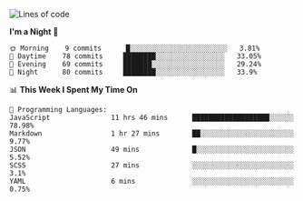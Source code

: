 <!--START_SECTION:waka-->
![Lines of code](https://img.shields.io/badge/From%20Hello%20World%20I%27ve%20Written-457592%20lines%20of%20code-blue)

**I'm a Night 🦉** 

```text
🌞 Morning    9 commits      █░░░░░░░░░░░░░░░░░░░░░░░░   3.81% 
🌆 Daytime    78 commits     ████████░░░░░░░░░░░░░░░░░   33.05% 
🌃 Evening    69 commits     ███████░░░░░░░░░░░░░░░░░░   29.24% 
🌙 Night      80 commits     ████████░░░░░░░░░░░░░░░░░   33.9%

```


📊 **This Week I Spent My Time On** 

```text
💬 Programming Languages: 
JavaScript               11 hrs 46 mins      ███████████████████░░░░░░   78.98% 
Markdown                 1 hr 27 mins        ██░░░░░░░░░░░░░░░░░░░░░░░   9.77% 
JSON                     49 mins             █░░░░░░░░░░░░░░░░░░░░░░░░   5.52% 
SCSS                     27 mins             ░░░░░░░░░░░░░░░░░░░░░░░░░   3.1% 
YAML                     6 mins              ░░░░░░░░░░░░░░░░░░░░░░░░░   0.75%

```


<!--END_SECTION:waka-->
